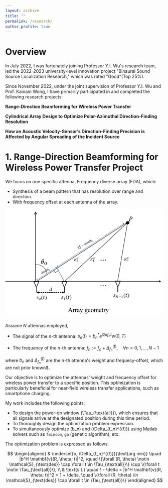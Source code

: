 ```yaml
---
layout: archive
title: ""
permalink: /research/
author_profile: true
---
```



# Overview

In July 2022, I was fortunately joining Professor Y.I. Wu's research team, led the 2022-2023 university-level innovation project "Binaural Sound Source Localization Research," which was rated "Good"(Top 25%).

Since November 2022, under the joint supervision of Professor Y.I. Wu and Prof. Kainam Wong, I have primarily participated in and completed the following research projects:

**Range-Direction Beamforming for Wireless Power Transfer**

**Cylindrical Array Design to Optimize Polar-Azimuthal Direction-Finding Resolution**

**How an Acoustic Velocity-Sensor’s Direction-Finding Precision is Affected by Angular Spreading of the Incident Source**

# 1. Range-Direction Beamforming for Wireless Power Transfer Project

We focus on one specific attenna, Frequency diverse array (FDA), which:
* Synthesis of a beam pattern that has resolution over range and direction.
* With frequency offset at each antenna of the array.

![geometry](wpt-geometry.png)

Assume $N$ attennas employed,

- The signal of the $n$-th antenna: $s_n(t) = b_n^* e^{j2\pi f_n t} w(0, T)$

- The frequency of the $n$-th antenna: $f_n := f_c + \Delta_{f_n}^{(f)}, \quad \forall n = 0, 1, \ldots, N-1$

where $b_n$ and $\Delta_{f_n}^{(f)}$ are the $n$-th attenna's weight and frequecy-offset, which are not prior known$.

Our objective is to optimize the attennas' weight and frequency offset for wireless power transfer to a specific position. This optimization is particularly beneficial for near-field wireless transfer applications, such as smartphone charging.

My work includes the following points:

* To design the power-on window \(\Tau_{\text{all}}\), which ensures that all signals arrive at the designated position during this time period.
* To thoroughly design the optimization problem expression.
* To simultaneously optimize \(b_n\) and \(\Delta_{f_n}^{(f)}\) using Matlab solvers such as `fmincon`, `ga` (genetic algorithm), etc.

The optimization problem is expressed as follows:

$$
\begin{aligned}
& \underset{b, \Delta_{f_n}^{(f)}}{\text{arg min}} \quad |b^H \mathbf{v}(R, \theta; t)|^2, \quad \{\forall (R, \theta) \notin \mathcal{S}_{\text{des}} \cap \forall t \in \Tau_{\text{all}}\} \cup \{\forall t \notin \Tau_{\text{all}}\}, \\
& \text{s.t.} \quad 1 - \delta < |b^H \mathbf{v}(R, \theta; t)|^2 < 1 + \delta, \quad \{\forall (R, \theta) \in \mathcal{S}_{\text{des}} \cap \forall t \in \Tau_{\text{all}}\}
\end{aligned}
$$








